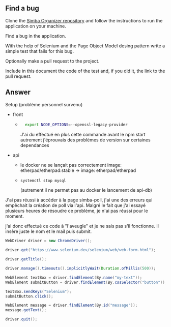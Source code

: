 ## Find a bug

Clone the [Simba Organizer repository](https://github.com/selabs-ur1/doodle) and follow the instructions to run the application on your machine.

Find a bug in the application. 

With the help of Selenium and the Page Object Model desing pattern write a simple test that fails for this bug.

Optionally make a pull request to the project.

Include in this document the code of the test and, if you did it, the link to the pull request.

## Answer

Setup (problème personnel survenu)
- front
    - ```bash
        export NODE_OPTIONS=--openssl-legacy-provider
        ```
        J'ai du effectué en plus cette commande avant le npm start
        autrement j'éprouvais des problèmes de version sur certaines dependances

- api
    - le docker ne se lançait pas correctement
    image: etherpad/etherpad:stable -> image: etherpad/etherpad

    - 
        ```bash
        systemctl stop mysql 
        ```
        (autrement il ne permet pas au docker le lancement de api-db)


J'ai pas réussi à accéder à la page simba-poll, j'ai une des erreurs qui empêchait la création de poll via l'api. Malgré le fait que j'ai essayé plusieurs heures de résoudre ce problème, je n'ai pas réussi pour le moment.
 
j'ai donc effectué ce code à "l'aveugle" et je ne sais pas s'il fonctionne. Il insère juste le nom et le mail puis submit.

```Java
WebDriver driver = new ChromeDriver();

driver.get("https://www.selenium.dev/selenium/web/web-form.html");

driver.getTitle();

driver.manage().timeouts().implicitlyWait(Duration.ofMillis(500));

WebElement textBox = driver.findElement(By.name("my-text"));
WebElement submitButton = driver.findElement(By.cssSelector("button"));

textBox.sendKeys("Selenium");
submitButton.click();

WebElement message = driver.findElement(By.id("message"));
message.getText();

driver.quit();
```